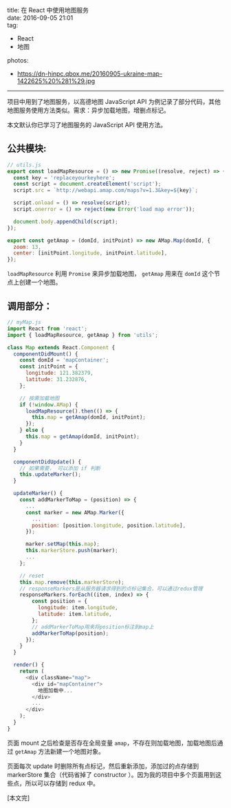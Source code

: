 title: 在 React 中使用地图服务  
date: 2016-09-05 21:01  
tag:
 - React
 - 地图

photos:
 - https://dn-hinpc.qbox.me/20160905-ukraine-map-1422625%20%281%29.jpg
---

项目中用到了地图服务，以高德地图 JavaScript API 为例记录了部分代码，其他地图服务使用方法类似。需求：异步加载地图，增删点标记。

<!--more-->

本文默认你已学习了地图服务的 JavaScript API 使用方法。

## 公共模块:

```js
// utils.js
export const loadMapResource = () => new Promise((resolve, reject) => {
  const key = 'replaceyourkeyhere';
  const script = document.createElement('script');
  script.src = `http://webapi.amap.com/maps?v=1.3&key=${key}`;

  script.onload = () => resolve(script);
  script.onerror = () => reject(new Error('load map error'));

  document.body.appendChild(script);
});

export const getAmap = (domId, initPoint) => new AMap.Map(domId, {
  zoom: 13,
  center: [initPoint.longitude, initPoint.latitude],
});
```
`loadMapResource` 利用 `Promise` 来异步加载地图， `getAmap` 用来在 `domId` 这个节点上创建一个地图。

## 调用部分：

```js
// myMap.js
import React from 'react';
import { loadMapResource, getAmap } from 'utils';

class Map extends React.Component {
  componentDidMount() {
    const domId = 'mapContainer';
    const initPoint = {
      longitude: 121.382379,
      latitude: 31.232876,
    };

    // 按需加载地图
    if (!window.AMap) {
      loadMapResource().then(() => {
        this.map = getAmap(domId, initPoint);
      });
    } else {
      this.map = getAmap(domId, initPoint);
    }
  }

  componentDidUpdate() {
    // 如果需要， 可以添加 if 判断
    this.updateMarker();
  }

  updateMarker() {
    const addMarkerToMap = (position) => {
      ...
      const marker = new AMap.Marker({
        ...
        position: [position.longitude, position.latitude],
      });

      marker.setMap(this.map);
      this.markerStore.push(marker);
      ...
    };

    // reset
    this.map.remove(this.markerStore);
    // responseMarkers是从服务器请求得到的点标记集合，可以通过redux管理
    responseMarkers.forEach((item, index) => {
        const position = {
          longitude: item.longitude,
          latitude: item.latitude,
        };
        // addMarkerToMap用来将position标注到map上
        addMarkerToMap(position);
      });
    }
  }

  render() {
    return (
      <div className="map">
        <div id="mapContainer">
          地图加载中...
        </div>
        ...
      </div>
    );
  }
}
```

页面 mount 之后检查是否存在全局变量 `amap`，不存在则加载地图，加载地图后通过 `getAmap` 方法新建一个地图对象。 

页面每次 update 时删除所有点标记，然后重新添加，添加过的点存储到 markerStore 集合（代码省掉了 constructor ）。因为我的项目中多个页面用到这些点，所以可以存储到 redux 中。

[本文完]